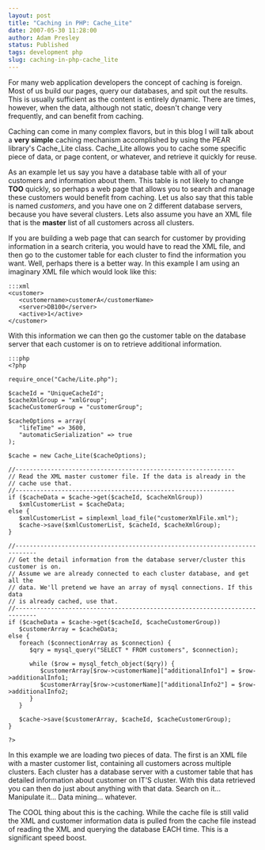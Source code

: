 ```yaml
---
layout: post
title: "Caching in PHP: Cache_Lite"
date: 2007-05-30 11:28:00
author: Adam Presley
status: Published
tags: development php
slug: caching-in-php-cache_lite
---
```


For many web application developers the concept of caching is foreign.
Most of us build our pages, query our databases, and spit out the
results. This is usually sufficient as the content is entirely dynamic.
There are times, however, when the data, although not static, doesn't
change very frequently, and can benefit from caching.  
  
Caching can come in many complex flavors, but in this blog I will talk
about a **very simple** caching mechanism accomplished by using the PEAR
library's Cache_Lite class. Cache_Lite allows you to cache some
specific piece of data, or page content, or whatever, and retrieve it
quickly for reuse.  
  
As an example let us say you have a database table with all of your
customers and information about them. This table is not likely to change
**TOO** quickly, so perhaps a web page that allows you to search and
manage these customers would benefit from caching. Let us also say that
this table is named *customers*, and you have one on 2 different
database servers, because you have several clusters. Lets also assume
you have an XML file that is the **master** list of all customers across
all clusters.  
  
If you are building a web page that can search for customer by providing
information in a search criteria, you would have to read the XML file,
and then go to the customer table for each cluster to find the
information you want. Well, perhaps there is a better way. In this
example I am using an imaginary XML file which would look like this:  
  
	:::xml
	<customer>
	   <customername>customerA</customerName>
	   <server>DB100</server>
	   <active>1</active>
	</customer>

With this information we can then go the customer table on the database
server that each customer is on to retrieve additional information.  

	:::php
	<?php

	require_once("Cache/Lite.php");

	$cacheId = "UniqueCacheId";
	$cacheXmlGroup = "xmlGroup";
	$cacheCustomerGroup = "customerGroup";

	$cacheOptions = array(
	   "lifeTime" => 3600,
	   "automaticSerialization" => true
	);

	$cache = new Cache_Lite($cacheOptions);

	//--------------------------------------------------------------
	// Read the XML master customer file. If the data is already in the
	// cache use that.
	//--------------------------------------------------------------
	if ($cacheData = $cache->get($cacheId, $cacheXmlGroup))
	   $xmlCustomerList = $cacheData;
	else {
	   $xmlCustomerList = simplexml_load_file("customerXmlFile.xml");
	   $cache->save($xmlCustomerList, $cacheId, $cacheXmlGroup);
	}

	//----------------------------------------------------------------------------
	// Get the detail information from the database server/cluster this customer is on.
	// Assume we are already connected to each cluster database, and get all the
	// data. We'll pretend we have an array of mysql connections. If this data
	// is already cached, use that.
	//----------------------------------------------------------------------------
	if ($cacheData = $cache->get($cacheId, $cacheCustomerGroup))
	   $customerArray = $cacheData;
	else {
	   foreach ($connectionArray as $connection) {
	      $qry = mysql_query("SELECT * FROM customers", $connection);

	      while ($row = mysql_fetch_object($qry)) {
	         $customerArray[$row->customerName]["additionalInfo1"] = $row->additionalInfo1;
	         $customerArray[$row->customerName]["additionalInfo2"] = $row->additionalInfo2;
	      }
	   }

	   $cache->save($customerArray, $cacheId, $cacheCustomerGroup);
	}

	?>
	
In this example we are loading two pieces of data. The first is an XML
file with a master customer list, containing all customers across
multiple clusters. Each cluster has a database server with a customer
table that has detailed information about customer on IT'S cluster. With
this data retrieved you can then do just about anything with that data.
Search on it... Manipulate it... Data mining... whatever.  
  
The COOL thing about this is the caching. While the cache file is still
valid the XML and customer information data is pulled from the cache
file instead of reading the XML and querying the database EACH time.
This is a significant speed boost.
